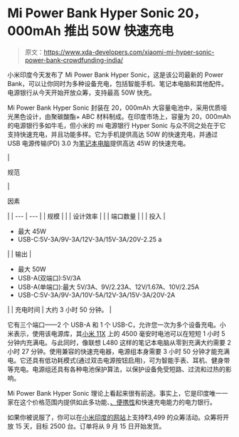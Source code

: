 # Mi Power Bank Hyper Sonic 20，000mAh 推出 50W 快速充电

> 原文：<https://www.xda-developers.com/xiaomi-mi-hyper-sonic-power-bank-crowdfunding-india/>

小米印度今天发布了 Mi Power Bank Hyper Sonic，这是该公司最新的 Power Bank，可以让你同时为多种设备充电，包括智能手机、笔记本电脑和其他配件。电源银行从今天开始开放众筹，支持最高 50W 快充。

Mi Power Bank Hyper Sonic 封装在 20，000mAh 大容量电池中，采用优质哑光黑色设计，由聚碳酸酯+ ABC 材料制成。在印度市场上，容量为 20，000mAh 的电源银行多如牛毛，但小米的 mi 电源银行 Hyper Sonic 与众不同之处在于它支持快速充电，并且功能多样。它为手机提供高达 50W 的快速充电，并通过 USB 电源传输(PD) 3.0 为[笔记本电脑](https://www.xda-developers.com/best-portable-laptop-chargers/)提供高达 45W 的快速充电。

| 

规范

 | 

因素

 |
| --- | --- |
| 规模 |  |
| 设计效率 |  |
| 端口数量 |  |
| 投入 | 

*   最大 45W
*   USB-C:5V-3A/9V-3A/12V-3A/15V-3A/20V-2.25 a

 |
| 输出 | 

*   最大 50W
*   USB-A(双端口):5V/3A
*   USB-A(单端口):最大 5V/3A、9V/2.23A、12V/1.67A、10V/2.25A
*   USB-C:5V-3A/9V-3A/10V-5A/12V-3A/15V-3A/20V-2A

 |
| 充电时间 | 大约 3 小时 50 分钟。 |

它有三个端口——2 个 USB-A 和 1 个 USB-C，允许您一次为多个设备充电。小米表示，使用该电源库，其[小米 11X](https://www.xda-developers.com/xiaomi-mi-11x-pro-review/) 上的 4500 毫安时电池可以在短短 1 小时 5 分钟内充满电。与此同时，像联想 L480 这样的笔记本电脑从零到充满大约需要 2 小时 27 分钟。使用兼容的快速充电器，电源组本身需要 3 小时 50 分钟才能充满电。它还具有低功耗模式(通过双击电源按钮启用)，可为智能手表、耳机、健身带等充电。电源组还具有各种电池保护算法，以保护设备免受短路、过流和过热的影响。

Mi Power Bank Hyper Sonic 理论上看起来很有前途。事实上，它是印度唯一一家在这个价格范围内提供如此多功能、[、便携性](https://www.xda-developers.com/best-portable-chargers/)和快速充电能力的电力银行。

如果你被说服了，你可以在[小米印度的网站](https://store.mi.com/in/crowdfunding/detail?id=53)上支持₹3,499 的众筹活动。众筹将开放 15 天，目标 2500 台。订单将从 9 月 15 日开始发货。
